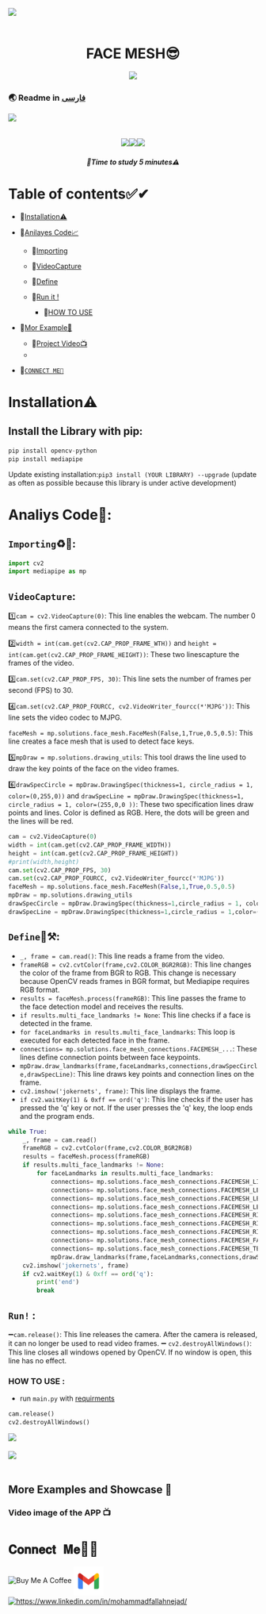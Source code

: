 <img src="https://user-images.githubusercontent.com/73097560/115834477-dbab4500-a447-11eb-908a-139a6edaec5c.gif"><br><br>
<h1 align="center">FACE MESH😎</h1>

<p align="center">
<img src="https://github.com/jokernets/facemesh/blob/main/images.jpeg">
</p>


### 🌏 Readme in [فارسی](https://github.com/jokernets/facemesh/blob/main/Fa.md)


<img src="https://user-images.githubusercontent.com/73097560/115834477-dbab4500-a447-11eb-908a-139a6edaec5c.gif"><br><br>
<p align="center">
<img src="https://img.shields.io/badge/language-python-blue?style"/><img src="https://img.shields.io/github/stars/jokernets/audiotoplot"/><img src="https://img.shields.io/github/forks/jokernets/audiotoplot"/>
</p>

   


<h5 align="center">🛑Time to study 5 minutes⚠</h5>

Table of contents✅✔
=================

<!--ts-->
   * 🔸[Installation⚠](#installation)

   * 🔸[Anilayes Code📈](#analiys-code-)
     * 🥇[Importing](#importing)
     * 🥇[VideoCapture](#set-variable)
     * 🥇[Define](#audio-input)
     * 🥇[Run it !](#set-plot)

       * 🤍[HOW TO USE](#how-to-use-) 
  
   * 🔸[Mor Example💯](#more-examples-and-showcase-)
     * 🥇[Project Video📺](#video-image-of-the-app-)
     * 
   * 🎁[`CONNECT ME🎃`](#connect-me)
<!--te-->

# Installation⚠

## Install the Library with pip:

```python
pip install opencv-python
pip install mediapipe
```
Update existing installation:`pip3 install (YOUR LIBRARY) --upgrade`
(update as often as possible because this library is under active development)

# Analiys Code🎃:

## `Importing`♻🔰:

```python
import cv2
import mediapipe as mp
```
## `VideoCapture`:
1️⃣`cam = cv2.VideoCapture(0)`: This line enables the webcam. The number 0 means the first camera connected to the system.

2️⃣`width = int(cam.get(cv2.CAP_PROP_FRAME_WTH))` and `height = int(cam.get(cv2.CAP_PROP_FRAME_HEIGHT))`: These two linescapture the frames of the video.

3️⃣`cam.set(cv2.CAP_PROP_FPS, 30)`: This line sets the number of frames per second (FPS) to 30.

4️⃣`cam.set(cv2.CAP_PROP_FOURCC, cv2.VideoWriter_fourcc(*'MJPG'))`: This line sets the video codec to MJPG.

`faceMesh = mp.solutions.face_mesh.FaceMesh(False,1,True,0.5,0.5)`: This line creates a face mesh that is used to detect face keys.

5️⃣`mpDraw = mp.solutions.drawing_utils`: This tool draws the line used to draw the key points of the face on the video frames.

6️⃣`drawSpecCircle = mpDraw.DrawingSpec(thickness=1, circle_radius = 1, color=(0,255,0))` and `drawSpecLine = mpDraw.DrawingSpec(thickness=1, circle_radius = 1, color=(255,0,0 ))`: These two specification lines draw points and lines. Color is defined as RGB. Here, the dots will be green and the lines will be red.
```python
cam = cv2.VideoCapture(0)
width = int(cam.get(cv2.CAP_PROP_FRAME_WIDTH))
height = int(cam.get(cv2.CAP_PROP_FRAME_HEIGHT))
#print(width,height)
cam.set(cv2.CAP_PROP_FPS, 30)
cam.set(cv2.CAP_PROP_FOURCC, cv2.VideoWriter_fourcc(*'MJPG'))
faceMesh = mp.solutions.face_mesh.FaceMesh(False,1,True,0.5,0.5)
mpDraw = mp.solutions.drawing_utils
drawSpecCircle = mpDraw.DrawingSpec(thickness=1,circle_radius = 1, color=(0,255,0))
drawSpecLine = mpDraw.DrawingSpec(thickness=1,circle_radius = 1,color=(255,0,0))
```
## `Define`🔧⚒️:
- `_, frame = cam.read()`: This line reads a frame from the video.
- `frameRGB = cv2.cvtColor(frame,cv2.COLOR_BGR2RGB)`: This line changes the color of the frame from BGR to RGB. This change is necessary because OpenCV reads frames in BGR format, but Mediapipe requires RGB format.
- `results = faceMesh.process(frameRGB)`: This line passes the frame to the face detection model and receives the results.
- `if results.multi_face_landmarks != None`: This line checks if a face is detected in the frame.
- `for faceLandmarks in results.multi_face_landmarks`: This loop is executed for each detected face in the frame.
- `connections= mp.solutions.face_mesh_connections.FACEMESH_...`: These lines define connection points between face keypoints.
- `mpDraw.draw_landmarks(frame,faceLandmarks,connections,drawSpecCircle,drawSpecLine)`: This line draws key points and connection lines on the frame.
- `cv2.imshow('jokernets', frame)`: This line displays the frame.
- `if cv2.waitKey(1) & 0xff == ord('q')`: This line checks if the user has pressed the 'q' key or not. If the user presses the 'q' key, the loop ends and the program ends.
```python
while True:
    _, frame = cam.read()
    frameRGB = cv2.cvtColor(frame,cv2.COLOR_BGR2RGB)
    results = faceMesh.process(frameRGB)
    if results.multi_face_landmarks != None:
        for faceLandmarks in results.multi_face_landmarks:
            connections= mp.solutions.face_mesh_connections.FACEMESH_LIPS
            connections= mp.solutions.face_mesh_connections.FACEMESH_LEFT_EYE
            connections= mp.solutions.face_mesh_connections.FACEMESH_LEFT_IRIS
            connections= mp.solutions.face_mesh_connections.FACEMESH_LEFT_EYEBROW
            connections= mp.solutions.face_mesh_connections.FACEMESH_RIGHT_EYE
            connections= mp.solutions.face_mesh_connections.FACEMESH_RIGHT_IRIS
            connections= mp.solutions.face_mesh_connections.FACEMESH_RIGHT_EYEBROW
            connections= mp.solutions.face_mesh_connections.FACEMESH_FACE_OVAL
            connections= mp.solutions.face_mesh_connections.FACEMESH_TESSELATION
            mpDraw.draw_landmarks(frame,faceLandmarks,connections,drawSpecCircle,drawSpecLine)
    cv2.imshow('jokernets', frame)
    if cv2.waitKey(1) & 0xff == ord('q'):
        print('end')
        break
```
## `Run!` :  
➖`cam.release()`: This line releases the camera. After the camera is released, it can no longer be used to read video frames.
➖ `cv2.destroyAllWindows()`: This line closes all windows opened by OpenCV. If no window is open, this line has no effect.
### HOW TO USE :
- run `main.py` with [requirments](https://github.com/jokernets/facemesh/blob/main/requirments.md)

```python
cam.release()
cv2.destroyAllWindows()
```
<img src="https://user-images.githubusercontent.com/73097560/115834477-dbab4500-a447-11eb-908a-139a6edaec5c.gif"><br><br><img src="https://user-images.githubusercontent.com/73097560/115834477-dbab4500-a447-11eb-908a-139a6edaec5c.gif"><br><br>




## More Examples and Showcase 👑

### Video image of the APP 📺


# `𝐂𝐨𝐧𝐧𝐞𝐜𝐭 𝐌𝐞`🎈🎃

<a herf="https://www.buymeacoffee.com/jokernets"><img src="https://cdn.buymeacoffee.com/buttons/v2/arial-yellow.png" alt="Buy Me A Coffee" width="180px">
<a href="mailto:joker.until33@gmail.com"><img align="center" width="60px" src="https://github.com/edent/SuperTinyIcons/raw/master/images/svg/gmail.svg" style="max-width: 100%;"></a><a href="https://www.linkedin.com/" target="blank"><img align="center" src="https://raw.githubusercontent.com/rahuldkjain/github-profile-readme-generator/master/src/images/icons/Social/linked-in-alt.svg" alt="https://www.linkedin.com/in/mohammadfallahnejad/" height="40" width="60" /></a>
